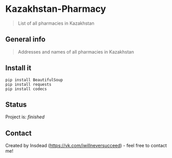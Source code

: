 # Kazakhstan-Pharmacy
> List of all pharmacies in Kazakhstan

## General info
> Addresses and names of all pharmacies in Kazakhstan

## Install it
`pip install BeautifulSoup`<br/>
`pip install requests`<br/>
`pip install codecs`<br/>

## Status
Project is: _finished_

## Contact
Created by Insdead (https://vk.com/iwillneversucceed) - feel free to contact me!
